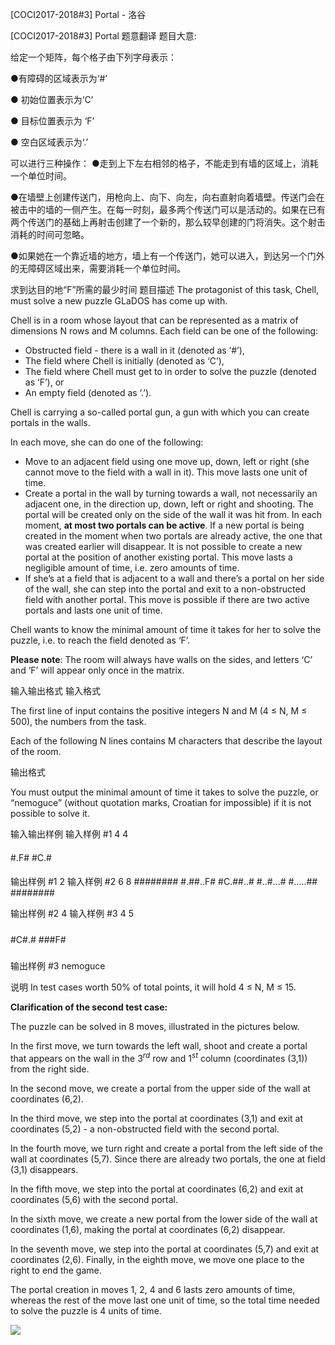 



[COCI2017-2018#3] Portal - 洛谷














[COCI2017-2018#3] Portal
题意翻译
题目大意:

给定一个矩阵，每个格子由下列字母表示：

●有障碍的区域表示为‘#’

● 初始位置表示为‘C’

● 目标位置表示为 ‘F’

● 空白区域表示为‘.’

可以进行三种操作：
●走到上下左右相邻的格子，不能走到有墙的区域上，消耗一个单位时间。

●在墙壁上创建传送门，用枪向上、向下、向左，向右直射向着墙壁。传送门会在被击中的墙的一侧产生。在每一时刻，最多两个传送门可以是活动的。如果在已有两个传送门的基础上再射击创建了一个新的，那么较早创建的门将消失。这个射击消耗的时间可忽略。

●如果她在一个靠近墙的地方，墙上有一个传送门，她可以进入，到达另一个门外的无障碍区域出来，需要消耗一个单位时间。

求到达目的地“F”所需的最少时间
题目描述
The protagonist of this task, Chell, must solve a new puzzle GLaDOS has come up with.

Chell is in a room whose layout that can be represented as a matrix of dimensions N rows and M columns. Each field can be one of the following:

- Obstructed field - there is a wall in it (denoted as ‘#’),
- The field where Chell is initially (denoted as ‘C’),
- The field where Chell must get to in order to solve the puzzle (denoted as ‘F’), or
- An empty field (denoted as ‘.’).

Chell is carrying a so-called portal gun, a gun with which you can create portals in the walls.

In each move, she can do one of the following:
- Move to an adjacent field using one move up, down, left or right (she cannot move to the field with a wall in it). This move lasts one unit of time.
- Create a portal in the wall by turning towards a wall, not necessarily an adjacent one, in the direction up, down, left or right and shooting. The portal will be created only on the side of the wall it was hit from. In each moment, **at most two portals can be active**​. If a new portal is being created in the moment when two portals are already active, the one that was created earlier will disappear. It is not possible to create a new portal at the position of another existing portal. This move lasts a negligible
amount of time, i.e. zero amounts of time.
- If she’s at a field that is adjacent to a wall and there’s a portal on her side of the wall, she can step into the portal and exit to a non-obstructed field with another portal. This move is possible if there are two active portals and lasts one unit of time.

Chell wants to know the minimal amount of time it takes for her to solve the puzzle, i.e. to reach the field denoted as ‘F’.

**Please note**: The room will always have walls on the sides, and letters ‘C’ and ‘F’ will appear only once in the matrix.

输入输出格式
输入格式

The first line of input contains the positive integers N and M (4 ≤ N, M ≤ 500), the numbers from the task.

Each of the following N lines contains M characters that describe the layout of the room.

输出格式

You must output the minimal amount of time it takes to solve the puzzle, or “nemoguce” (without quotation marks, Croatian for impossible) if it is not possible to solve it.

输入输出样例
输入样例 #1
4 4
####
#.F#
#C.#
####

输出样例 #1
2
输入样例 #2
6 8
########
#.##..F#
#C.##..#
#..#...#
#.....##
########

输出样例 #2
4
输入样例 #3
4 5
#####
#C#.#
###F#
#####

输出样例 #3
nemoguce

说明
In test cases worth 50% of total points, it will hold 4 ≤ N, M ≤ 15.

**Clarification​ ​of​ ​the​ ​second​ ​test​ ​case:**

The puzzle can be solved in 8 moves, illustrated in the pictures below.

In the first move, we turn towards the left wall, shoot and create a portal that appears on the wall in the $3^{rd}$ row and $1^{st}$ column (coordinates (3,1)) from the right side.

In the second move, we create a portal from the upper side of the wall at coordinates (6,2).

In the third move, we step into the portal at coordinates (3,1) and exit at coordinates (5,2) - a
non-obstructed field with the second portal.

In the fourth move, we turn right and create a portal from the left side of the wall at coordinates (5,7).
Since there are already two portals, the one at field (3,1) disappears.

In the fifth move, we step into the portal at coordinates (6,2) and exit at coordinates (5,6) with the
second portal.

In the sixth move, we create a new portal from the lower side of the wall at coordinates (1,6), making
the portal at coordinates (6,2) disappear.

In the seventh move, we step into the portal at coordinates (5,7) and exit at coordinates (2,6).
Finally, in the eighth move, we move one place to the right to end the game.

The portal creation in moves 1, 2, 4 and 6 lasts zero amounts of time, whereas the rest of the move
last one unit of time, so the total time needed to solve the puzzle is 4 units of time.

![](https://cdn.luogu.com.cn/upload/pic/17512.png)






